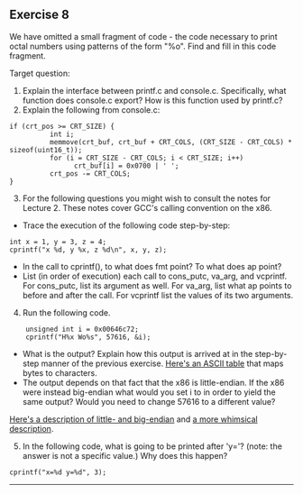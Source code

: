 **Exercise 8**
---

We have omitted a small fragment of code - the code necessary to print octal numbers using patterns of the form "%o". Find and fill in this code fragment.

Target question:
1. Explain the interface between printf.c and console.c. Specifically, what function does console.c export? How is this function used by printf.c?
2. Explain the following from console.c:
```c++!
if (crt_pos >= CRT_SIZE) {
          int i;
          memmove(crt_buf, crt_buf + CRT_COLS, (CRT_SIZE - CRT_COLS) * sizeof(uint16_t));
          for (i = CRT_SIZE - CRT_COLS; i < CRT_SIZE; i++)
                crt_buf[i] = 0x0700 | ' ';
          crt_pos -= CRT_COLS;
}
```
3. For the following questions you might wish to consult the notes for Lecture 2. These notes cover GCC's calling convention on the x86.
- Trace the execution of the following code step-by-step:
```c++!
int x = 1, y = 3, z = 4;
cprintf("x %d, y %x, z %d\n", x, y, z);
```
- In the call to cprintf(), to what does fmt point? To what does ap point?
- List (in order of execution) each call to cons_putc, va_arg, and vcprintf. For cons_putc, list its argument as well. For va_arg, list what ap points to before and after the call. For vcprintf list the values of its two arguments.

4. Run the following code.
```c++!
    unsigned int i = 0x00646c72;
    cprintf("H%x Wo%s", 57616, &i);
```
- What is the output? Explain how this output is arrived at in the step-by-step manner of the previous exercise. [Here's an ASCII table](https://ascii.cl/) that maps bytes to characters.
- The output depends on that fact that the x86 is little-endian. If the x86 were instead big-endian what would you set i to in order to yield the same output? Would you need to change 57616 to a different value?

[Here's a description of little- and big-endian](http://www.webopedia.com/TERM/b/big_endian.html) and [a more whimsical description](http://www.networksorcery.com/enp/ien/ien137.txt).

5. In the following code, what is going to be printed after 'y='? (note: the answer is not a specific value.) Why does this happen?
```c++!
cprintf("x=%d y=%d", 3);
```

---
